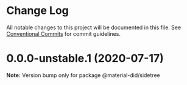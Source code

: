 # Change Log

All notable changes to this project will be documented in this file.
See [Conventional Commits](https://conventionalcommits.org) for commit guidelines.

# 0.0.0-unstable.1 (2020-07-17)

**Note:** Version bump only for package @material-did/sidetree
